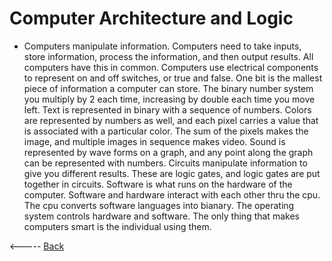 # Computer Architecture and Logic
- Computers manipulate information. Computers need to take inputs, store information, process the information, and then output results. All computers have this in common. Computers use electrical components to represent on and off switches, or true and false. One bit is the mallest piece of information a computer can store. The binary number system you multiply by 2 each time, increasing by double each time you move left. Text is represented in binary with a sequence of numbers. Colors are represented by numbers as well, and each pixel carries a value that is associated with a particular color. The sum of the pixels makes the image, and multiple images in sequence makes video. Sound is represented by wave forms on a graph, and any point along the graph can be represented with numbers. Circuits manipulate information to give you different results. These are logic gates, and logic gates are put together in circuits. Software is what runs on the hardware of the computer. Software and hardware interact with each other thru the cpu. The cpu converts software languages into bianary. The operating system controls hardware and software.  The only thing that makes computers smart is the individual using them.

<----- [Back](../README.md)